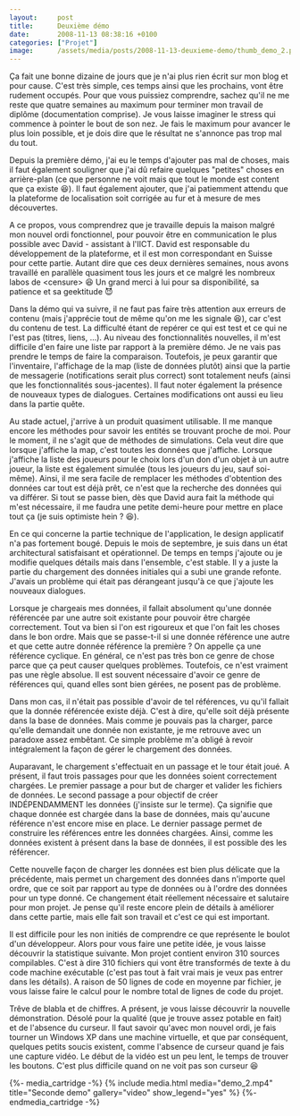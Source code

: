 ```yaml
---
layout:     post
title:      Deuxième démo
date:       2008-11-13 08:38:16 +0100
categories: ["Projet"]
image:      /assets/media/posts/2008-11-13-deuxieme-demo/thumb_demo_2.png
---
```


Ça fait une bonne dizaine de jours que je n'ai plus rien écrit sur mon blog et pour cause. C'est très simple, ces
temps ainsi que les prochains, vont être rudement occupés. Pour que vous puissiez comprendre, sachez qu'il ne me
reste que quatre semaines au maximum pour terminer mon travail de diplôme (documentation comprise). Je vous laisse
imaginer le stress qui commence à pointer le bout de son nez. Je fais le maximum pour avancer le plus loin
possible, et je dois dire que le résultat ne s'annonce pas trop mal du tout.

<!--more-->

Depuis la première démo, j'ai eu le temps d'ajouter pas mal de choses, mais il faut également souligner que j'ai dû
refaire quelques "petites" choses en arrière-plan (ce que personne ne voit mais que tout le monde est content que
ça existe :laughing:). Il faut également ajouter, que j'ai patiemment attendu que la plateforme de localisation
soit corrigée au fur et à mesure de mes découvertes.

A ce propos, vous comprendrez que je travaille depuis la maison malgré mon nouvel ordi fonctionnel, pour pouvoir
être en communication le plus possible avec David - assistant à l'IICT. David est responsable du développement de
la plateforme, et il est mon correspondant en Suisse pour cette partie. Autant dire que ces deux dernières
semaines, nous avons travaillé en parallèle quasiment tous les jours et ce malgré les nombreux labos de
&lt;censure&gt; :laughing: Un grand merci à lui pour sa disponibilité, sa patience et sa geektitude :smiling_imp:

Dans la démo qui va suivre, il ne faut pas faire très attention aux erreurs de contenu (mais j'apprécie tout de
même qu'on me les signale :laughing:), car c'est du contenu de test. La difficulté étant de repérer ce qui est
test et ce qui ne l'est pas (titres, liens, ...). Au niveau des fonctionnalités nouvelles, il m'est difficile d'en
faire une liste par rapport à la première démo. Je ne vais pas prendre le temps de faire la comparaison. Toutefois,
je peux garantir que l'inventaire, l'affichage de la map (liste de données plutôt) ainsi que la partie de
messagerie (notifications serait plus correct) sont totalement neufs (ainsi que les fonctionnalités sous-jacentes).
Il faut noter également la présence de nouveaux types de dialogues. Certaines modifications ont aussi eu lieu dans
la partie quête.

Au stade actuel, j'arrive à un produit quasiment utilisable. Il me manque encore les méthodes pour savoir les
entités se trouvant proche de moi. Pour le moment, il ne s'agit que de méthodes de simulations. Cela veut dire que
lorsque j'affiche la map, c'est toutes les données que j'affiche. Lorsque j'affiche la liste des joueurs pour le
choix lors d'un don d'un objet à un autre joueur, la liste est également simulée (tous les joueurs du jeu, sauf
soi-même). Ainsi, il me sera facile de remplacer les méthodes d'obtention des données car tout est déjà prêt, ce
n'est que la recherche des données qui va différer. Si tout se passe bien, dès que David aura fait la méthode qui
m'est nécessaire, il me faudra une petite demi-heure pour mettre en place tout ça (je suis optimiste hein ?
:laughing:).

En ce qui concerne la partie technique de l'application, le design applicatif n'a pas fortement bougé. Depuis le
mois de septembre, je suis dans un état architectural satisfaisant et opérationnel. De temps en temps j'ajoute ou
je modifie quelques détails mais dans l'ensemble, c'est stable. Il y a juste la partie du chargement des données
initiales qui a subi une grande refonte. J'avais un problème qui était pas dérangeant jusqu'à ce que j'ajoute les
nouveaux dialogues.

Lorsque je chargeais mes données, il fallait absolument qu'une donnée référencée par une autre soit existante pour
pouvoir être chargée correctement. Tout va bien si l'on est rigoureux et que l'on fait les choses dans le bon
ordre. Mais que se passe-t-il si une donnée référence une autre et que cette autre donnée référence la première ?
On appelle ça une référence cyclique. En général, ce n'est pas très bon ce genre de chose parce que ça peut causer
quelques problèmes. Toutefois, ce n'est vraiment pas une règle absolue. Il est souvent nécessaire d'avoir ce genre
de références qui, quand elles sont bien gérées, ne posent pas de problème.

Dans mon cas, il n'était pas possible d'avoir de tel références, vu qu'il fallait que la donnée référencée existe
déjà. C'est à dire, qu'elle soit déjà présente dans la base de données. Mais comme je pouvais pas la charger, parce
qu'elle demandait une donnée non existante, je me retrouve avec un paradoxe assez embêtant. Ce simple problème m'a
obligé à revoir intégralement la façon de gérer le chargement des données.

Auparavant, le chargement s'effectuait en un passage et le tour était joué. A présent, il faut trois passages pour
que les données soient correctement chargées. Le premier passage a pour but de charger et valider les fichiers de
données. Le second passage a pour objectif de créer INDÉPENDAMMENT les données (j'insiste sur le terme). Ça
signifie que chaque donnée est chargée dans la base de données, mais qu'aucune référence n'est encore mise en
place. Le dernier passage permet de construire les références entre les données chargées. Ainsi, comme les données
existent à présent dans la base de données, il est possible des les référencer.

Cette nouvelle façon de charger les données est bien plus délicate que la précédente, mais permet un chargement des
données dans n'importe quel ordre, que ce soit par rapport au type de données ou à l'ordre des données pour un type
donné. Ce changement était réellement nécessaire et salutaire pour mon projet. Je pense qu'il reste encore plein de
détails à améliorer dans cette partie, mais elle fait son travail et c'est ce qui est important.

Il est difficile pour les non initiés de comprendre ce que représente le boulot d'un développeur. Alors pour vous
faire une petite idée, je vous laisse découvrir la statistique suivante. Mon projet contient environ 310 sources
compilables. C'est à dire 310 fichiers qui vont être transformés de texte à du code machine exécutable (c'est pas
tout à fait vrai mais je veux pas entrer dans les détails). A raison de 50 lignes de code en moyenne par fichier,
je vous laisse faire le calcul pour le nombre total de lignes de code du projet.

Trêve de blabla et de chiffres. A présent, je vous laisse découvrir la nouvelle démonstration. Désolé pour la
qualité (que je trouve assez potable en fait) et de l'absence du curseur. Il faut savoir qu'avec mon nouvel ordi,
je fais tourner un Windows XP dans une machine virtuelle, et que par conséquent, quelques petits soucis existent,
comme l'absence de curseur quand je fais une capture vidéo. Le début de la vidéo est un peu lent, le temps de
trouver les boutons. C'est plus difficile quand on ne voit pas son curseur :laughing:

{%- media_cartridge -%}
{% include media.html
    media="demo_2.mp4"
    title="Seconde demo"
    gallery="video"
    show_legend="yes"
%}
{%- endmedia_cartridge -%}
